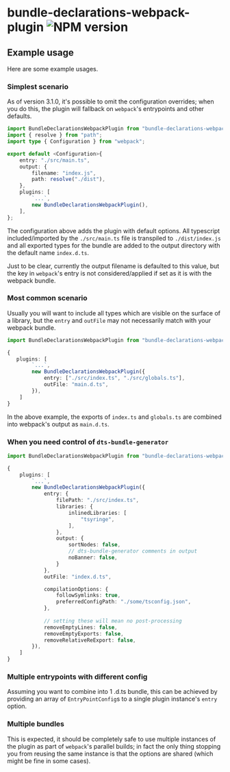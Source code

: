 # bundle-declarations-webpack-plugin ![NPM version](https://badge.fury.io/js/bundle-declarations-webpack-plugin.svg)
## Example usage
Here are some example usages.

### Simplest scenario
As of version 3.1.0, it's possible to omit the configuration overrides; when you do this, the plugin will fallback on `webpack`'s entrypoints and other defaults.
```typescript
import BundleDeclarationsWebpackPlugin from "bundle-declarations-webpack-plugin";
import { resolve } from "path";
import type { Configuration } from "webpack";

export default <Configuration>{
    entry: "./src/main.ts",
    output: {
        filename: "index.js",
        path: resolve("./dist"),
    },
    plugins: [
        `...`,
        new BundleDeclarationsWebpackPlugin(),
    ],
};
```
The configuration above adds the plugin with default options.  All typescript included/imported by the `./src/main.ts` file is transpiled to `./dist/index.js` and all exported types for the bundle are added to the output directory with the default name `index.d.ts`.  

Just to be clear, currently the output filename is defaulted to this value, but the key in `webpack`'s entry is not considered/applied if set as it is with the webpack bundle.

### Most common scenario
Usually you will want to include all types which are visible on the surface of a library, but the `entry` and `outFile` may not necessarily match with your webpack bundle. 
```typescript
import BundleDeclarationsWebpackPlugin from "bundle-declarations-webpack-plugin";

{
   plugins: [
        `...`,
        new BundleDeclarationsWebpackPlugin({
            entry: ["./src/index.ts", "./src/globals.ts"],
            outFile: "main.d.ts",
        }),
    ]
}
```
In the above example, the exports of `index.ts` and `globals.ts` are combined into webpack's output as `main.d.ts`.  

### When you need control of `dts-bundle-generator`
```typescript
import BundleDeclarationsWebpackPlugin from "bundle-declarations-webpack-plugin";

{
    plugins: [
        `...`,
        new BundleDeclarationsWebpackPlugin({
            entry: {
                filePath: "./src/index.ts",
                libraries: {
                    inlinedLibraries: [
                        "tsyringe",
                    ],
                },
                output: {
                    sortNodes: false,
                    // dts-bundle-generator comments in output
                    noBanner: false, 
                }
            },
            outFile: "index.d.ts",

            compilationOptions: {
                followSymlinks: true,
                preferredConfigPath: "./some/tsconfig.json",
            },
            
            // setting these will mean no post-processing
            removeEmptyLines: false,
            removeEmptyExports: false,
            removeRelativeReExport: false,
        }),
    ]
}
```

### Multiple entrypoints with different config
Assuming you want to combine into 1 .d.ts bundle, this can be achieved by providing an array of `EntryPointConfig`s to a single plugin instance's `entry` option.

### Multiple bundles
This is expected, it should be completely safe to use multiple instances of the plugin as part of `webpack`'s parallel builds; in fact the only thing stopping you from reusing the same instance is that the options are shared (which might be fine in some cases).
